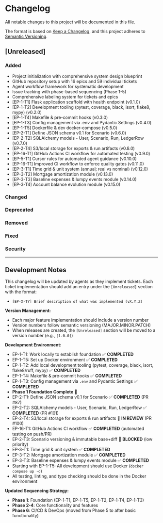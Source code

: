 # Changelog

All notable changes to this project will be documented in this file.

The format is based on [Keep a Changelog](https://keepachangelog.com/en/1.0.0/),
and this project adheres to [Semantic Versioning](https://semver.org/spec/v2.0.0.html).

## [Unreleased]

### Added
- Project initialization with comprehensive system design blueprint
- GitHub repository setup with 16 epics and 59 individual tickets
- Agent workflow framework for systematic development
- Issue tracking with phase-based sequencing (Phase 1-5)
- Comprehensive labeling system for tickets and epics
- [EP-1-T1] Flask application scaffold with health endpoint (v0.1.0)
- [EP-1-T2] Development tooling (pytest, coverage, black, isort, flake8, mypy) (v0.2.0)
- [EP-1-T4] Makefile & pre-commit hooks (v0.3.0)
- [EP-1-T3] Config management via .env and Pydantic Settings (v0.4.0)
- [EP-1-T5] Dockerfile & dev docker-compose (v0.5.0)
- [EP-2-T1] Define JSON schema v0.1 for Scenario (v0.6.0)
- [EP-2-T2] SQLAlchemy models - User, Scenario, Run, LedgerRow (v0.7.0)
- [EP-2-T4] S3/local storage for exports & run artifacts (v0.8.0)
- [EP-16-T1] GitHub Actions CI workflow for automated testing (v0.9.0)
- [EP-5-T1] Cursor rules for automated agent guidance (v0.10.0)
- [EP-16-T1] Improved CI workflow to enforce quality gates (v0.11.0)
- [EP-3-T1] Time grid & unit system (annual; real vs nominal) (v0.12.0)
- [EP-3-T2] Mortgage amortization module (v0.13.0)
- [EP-3-T3] Baseline expenses & lumpy events module (v0.14.0)
- [EP-3-T4] Account balance evolution module (v0.15.0)

### Changed

### Deprecated

### Removed

### Fixed

### Security

---

## Development Notes

This changelog will be updated by agents as they implement tickets. Each ticket implementation should add an entry under the `[Unreleased]` section with the format:

- `[EP-X-TY] Brief description of what was implemented (vX.Y.Z)`

**Version Management:**
- Each major feature implementation should include a version number
- Version numbers follow semantic versioning (MAJOR.MINOR.PATCH)
- When releases are created, the `[Unreleased]` section will be moved to a version number (e.g., `[1.0.0]`)

**Development Environment:**
- EP-1-T1: Work locally to establish foundation ✅ **COMPLETED**
- EP-1-T5: Set up Docker environment ✅ **COMPLETED**
- EP-1-T2: Add local development tooling (pytest, coverage, black, isort, flake8/ruff, mypy) ✅ **COMPLETED**
- EP-1-T4: Makefile & pre-commit hooks ✅ **COMPLETED**
- EP-1-T3: Config management via `.env` and Pydantic Settings ✅ **COMPLETED**
- **Phase 1 Foundation Complete** 🎉
- EP-2-T1: Define JSON schema v0.1 for Scenario ✅ **COMPLETED** (PR #87)
- EP-2-T2: SQLAlchemy models - User, Scenario, Run, LedgerRow ✅ **COMPLETED** (PR #101)
- EP-2-T4: S3/local storage for exports & run artifacts 🔄 **IN REVIEW** (PR #100)
- EP-16-T1: GitHub Actions CI workflow ✅ **COMPLETED** (automated testing on push/PR)
- EP-2-T3: Scenario versioning & immutable base+diff 🔄 **BLOCKED** (low priority)
- EP-3-T1: Time grid & unit system ✅ **COMPLETED**
- EP-3-T2: Mortgage amortization module ✅ **COMPLETED**
- EP-3-T3: Baseline expenses & lumpy events module ✅ **COMPLETED**
- Starting with EP-1-T5: All development should use Docker (`docker compose up -d`)
- All testing, linting, and type checking should be done in the Docker environment

**Updated Sequencing Strategy:**
- **Phase 1**: Foundation (EP-1-T1, EP-1-T5, EP-1-T2, EP-1-T4, EP-1-T3)
- **Phase 2-4**: Core functionality and features
- **Phase 6**: CI/CD & DevOps (moved from Phase 5 to after basic functionality)
